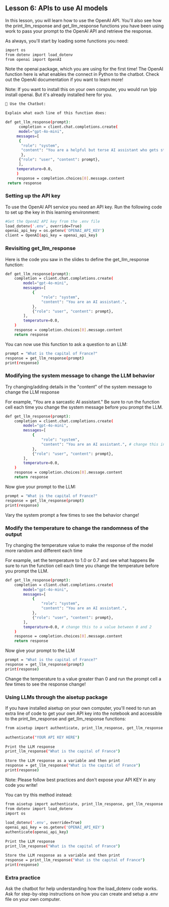 ## Lesson 6: APIs to use AI models
In this lesson, you will learn how to use the OpenAI API. You'll also see how the print_llm_response and get_llm_response functions you have been using work to pass your prompt to the OpenAI API and retrieve the response.

As always, you'll start by loading some functions you need:
```bash
import os
from dotenv import load_dotenv
from openai import OpenAI
```
Note the openai package, which you are using for the first time! The OpenAI function here is what enables the connect in Python to the chatbot. Check out the OpenAI documentation if you want to learn more!

Note: If you want to install this on your own computer, you would run !pip install openai. But it's already installed here for you.
```bash
🤖 Use the Chatbot:

Explain what each line of this function does:

def get_llm_response(prompt):
      completion = client.chat.completions.create(
      model="gpt-4o-mini",
     messages=[
      {
       "role": "system",
       "content": "You are a helpful but terse AI assistant who gets straight to the point.",
       },
      {"role": "user", "content": prompt},
      ],
     temperature=0.0,
     )
     response = completion.choices[0].message.content
 return response
```
### Setting up the API key
To use the OpenAI API service you need an API key. Run the following code to set up the key in this learning environment:
```bash
#Get the OpenAI API key from the .env file
load_dotenv('.env', override=True)
openai_api_key = os.getenv('OPENAI_API_KEY')
client = OpenAI(api_key = openai_api_key)
```
### Revisiting get_llm_response
Here is the code you saw in the slides to define the get_llm_response function:
```bash
def get_llm_response(prompt):
    completion = client.chat.completions.create(
        model="gpt-4o-mini",
        messages=[
            {
                "role": "system",
                "content": "You are an AI assistant.",
            },
            {"role": "user", "content": prompt},
        ],
        temperature=0.0,
    )
    response = completion.choices[0].message.content
    return response
```
You can now use this function to ask a question to an LLM:
```bash
prompt = "What is the capital of France?"
response = get_llm_response(prompt)
print(response)
```
### Modifying the system message to change the LLM behavior
Try changing/adding details in the "content" of the system message to change the LLM response

For example, "You are a sarcastic AI assistant."
Be sure to run the function cell each time you change the system message before you prompt the LLM.
```bash
def get_llm_response(prompt):
    completion = client.chat.completions.create(
        model="gpt-4o-mini",
        messages=[
            {
                "role": "system",
                "content": "You are an AI assistant.", # change this instruction!
            },
            {"role": "user", "content": prompt},
        ],
        temperature=0.0,
    )
    response = completion.choices[0].message.content
    return response
```
Now give your prompt to the LLM:
```bash
prompt = "What is the capital of France?"
response = get_llm_response(prompt)
print(response)
```
Vary the system prompt a few times to see the behavior change!

### Modify the temperature to change the randomness of the output
Try changing the temperature value to make the response of the model more random and different each time

For example, set the temperature to 1.0 or 0.7 and see what happens
Be sure to run the function cell each time you change the temperature before you prompt the LLM.
```bash
def get_llm_response(prompt):
    completion = client.chat.completions.create(
        model="gpt-4o-mini",
        messages=[
            {
                "role": "system",
                "content": "You are an AI assistant.", 
            },
            {"role": "user", "content": prompt},
        ],
        temperature=0.0, # change this to a value between 0 and 2
    )
    response = completion.choices[0].message.content
    return response
```
Now give your prompt to the LLM
```bash
prompt = "What is the capital of France?"
response = get_llm_response(prompt)
print(response)
```
Change the temperature to a value greater than 0 and run the prompt cell a few times to see the response change!

### Using LLMs through the aisetup package
If you have installed aisetup on your own computer, you'll need to run an extra line of code to get your own API key into the notebook and accessible to the print_llm_response and get_llm_response functions:
```bash
from aisetup import authenticate, print_llm_response, get_llm_response
​
authenticate("YOUR API KEY HERE")
​
Print the LLM response
print_llm_response("What is the capital of France")
​
Store the LLM response as a variable and then print
response = get_llm_response("What is the capital of France")
print(response)
```
Note: Please follow best practices and don't expose your API KEY in any code you write!

You can try this method instead:
```bash
from aisetup import authenticate, print_llm_response, get_llm_response
from dotenv import load_dotenv
import os
​
load_dotenv('.env', override=True)
openai_api_key = os.getenv('OPENAI_API_KEY')
authenticate(openai_api_key)
​
Print the LLM response
print_llm_response("What is the capital of France")
​
Store the LLM response as a variable and then print
response = print_llm_response("What is the capital of France")
print(response)
```
### Extra practice
Ask the chatbot for help understanding how the load_dotenv code works. Ask for step-by-step instructions on how you can create and setup a .env file on your own computer.
